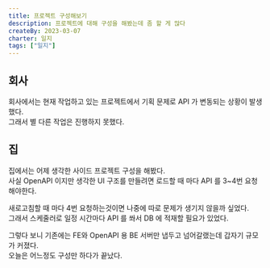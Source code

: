 ```yaml
---
title: 프로젝트 구성해보기
description: 프로젝트에 대해 구성을 해봤는데 좀 할 게 많다
createBy: 2023-03-07
charter: 일지
tags: ["일지"]
---
```


## 회사

회사에서는 현재 작업하고 있는 프로젝트에서 기획 문제로 API 가 변동되는 상황이 발생했다.  
그래서 별 다른 작업은 진행하지 못했다.

## 집

집에서는 어제 생각한 사이드 프로젝트 구성을 해봤다.  
사실 OpenAPI 이지만 생각한 UI 구조를 만들려면 로드할 때 마다 API 를 3~4번 요청해야한다.

새로고침할 때 마다 4번 요청하는것이면 나중에 따로 문제가 생기지 않을까 싶었다.  
그래서 스케줄러로 일정 시간마다 API 를 쏴서 DB 에 적재할 필요가 있었다.

그렇다 보니 기존에는 FE와 OpenAPI 용 BE 서버만 냅두고 넘어갈랬는데 갑자기 규모가 커졌다.  
오늘은 어느정도 구성만 하다가 끝났다.
